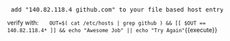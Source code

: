 <pre> add "140.82.118.4 github.com" to your file based host entry </pre>

verify with: `  
OUT=$( cat /etc/hosts | grep github ) && [[ $OUT == 140.82.118.4* ]] && echo "Awesome Job" || echo "Try Again"`{{execute}}



